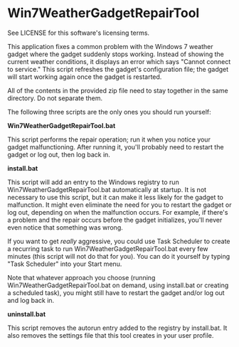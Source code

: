 # Win7WeatherGadgetRepairTool

See LICENSE for this software's licensing terms.

This application fixes a common problem with the Windows 7
weather gadget where the gadget suddenly stops working.
Instead of showing the current weather conditions, it
displays an error which says "Cannot connect to service."
This script refreshes the gadget's configuration file; the
gadget will start working again once the gadget is
restarted.

All of the contents in the provided zip file need to stay
together in the same directory.  Do not separate them.

The following three scripts are the only ones you should
run yourself:

**Win7WeatherGadgetRepairTool.bat**

  This script performs the repair operation; run it when
  you notice your gadget malfunctioning.  After running
  it, you'll probably need to restart the gadget or log
  out, then log back in.

**install.bat**

  This script will add an entry to the Windows registry to
  run Win7WeatherGadgetRepairTool.bat automatically at
  startup.  It is not necessary to use this script, but
  it can make it less likely for the gadget to malfunction.
  It might even eliminate the need for you to restart the
  gadget or log out, depending on when the malfunction
  occurs.  For example, if there's a problem and the
  repair occurs before the gadget initializes, you'll
  never even notice that something was wrong.

  If you want to get *really* aggressive, you could use
  Task Scheduler to create a recurring task to run
  Win7WeatherGadgetRepairTool.bat every few minutes (this
  script will not do that for you).  You can do it
  yourself by typing "Task Scheduler" into your Start
  menu.

  Note that whatever approach you choose (running
  Win7WeatherGadgetRepairTool.bat on demand, using
  install.bat or creating a scheduled task), you might
  still have to restart the gadget and/or log out and log
  back in.

**uninstall.bat**

  This script removes the autorun entry added to the
  registry by install.bat.  It also removes the settings
  file that this tool creates in your user profile.
